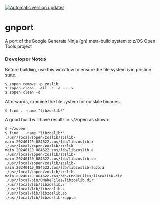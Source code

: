 [![Automatic version updates](https://github.com/ZOSOpenTools/gnport/actions/workflows/bump.yml/badge.svg)](https://github.com/ZOSOpenTools/gnport/actions/workflows/bump.yml)

# gnport

A port of the Google Generate Ninja (gn) meta-build system to z/OS Open Tools project


### Developer Notes

Before building, use this workflow to ensure the file system is in 
pristine state.

```
$ zopen remove -p zoslib
$ zopen-clean --all -c -d -u -v
$ zopen clean -d
```

Afterwards, examine the file system for no stale binaries.

```
$ find . -name "libzoslib*"
```

A good build will have results in ~/zopen as shown:

```
$ ~/zopen
$ find . -name "libzoslib*"
./usr/local/zopen/zoslib/zoslib-main.20240110_084622.zos/lib/libzoslib.x
./usr/local/zopen/zoslib/zoslib-main.20240110_084622.zos/lib/libzoslib.a
./usr/local/zopen/zoslib/zoslib-main.20240110_084622.zos/lib/libzoslib.so
./usr/local/zopen/zoslib/zoslib-main.20240110_084622.zos/lib/libzoslib-supp.a
./usr/local/zopen/zoslib/zoslib-main.20240110_084622.zos/bin/CMakeFiles/libzoslib.dir
./usr/local/bin/CMakeFiles/libzoslib.dir
./usr/local/lib/libzoslib.x
./usr/local/lib/libzoslib.a
./usr/local/lib/libzoslib.so
./usr/local/lib/libzoslib-supp.a
```
